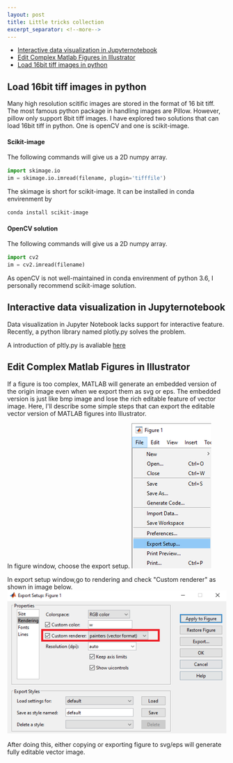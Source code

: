 ```yaml
---
layout: post
title: Little tricks collection
excerpt_separator: <!--more-->
---
```


- [Interactive data visualization in Jupyternotebook](#interactive-data-visualization-in-jupyternotebook)
- [Edit Complex Matlab Figures in Illustrator](#edit-complex-matlab-figures-in-illustrator)
- [Load 16bit tiff images in python](#load-16bit-tiff-images-in-python) 


<!--more-->
## Load 16bit tiff images in python
Many high resolution scitific images are stored in the format of 16 bit tiff. The most famous python package in handling images are Pillow. However, pillow only support 8bit tiff images. I have explored two solutions that can load 16bit tiff in python. One is openCV and one is scikit-image.

#### Scikit-image
The following commands will give us a 2D numpy array.
```python
import skimage.io
im = skimage.io.imread(filename, plugin='tifffile')
````
The skimage is short for scikit-image. It can be installed in conda envirenment by 
```bash
conda install scikit-image
```
#### OpenCV solution
The following commands will give us a 2D numpy array.
```python
import cv2
im = cv2.imread(filename)
```
As openCV is not well-maintained in conda envirenment of python 3.6, I personally recommend scikit-image solution. 

## Interactive data visualization in Jupyternotebook
Data visualization in Jupyter Notebook lacks support for interactive feature. Recently, a python library named plotly.py solves the problem.


A introduction of pltly.py is avaliable [here](https://medium.com/@plotlygraphs/introducing-plotly-py-3-0-0-7bb1333f69c6)




## Edit Complex Matlab Figures in Illustrator

If a figure is too complex, MATLAB will generate an embedded version of the origin image even when we export them as svg or eps. 
The embedded version is just like bmp image and lose the rich editable feature of vector image. Here, I'll describe some simple steps that can export the editable vector version of MATLAB figures into Illustrator. 

In figure window, choose the export setup. 
![Export1](/images/Matlab2Illustrator_1.png "Export Setting")


In export setup window,go to rendering and check "Custom renderer" as shown in image below.
![Export2](/images/Matlab2Illustrator_2.png "Export Setting")

After doing this, either copying or exporting figure to svg/eps will generate fully editable vector image. 



